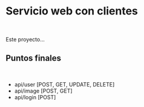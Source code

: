 # Servicio web con clientes

<br>

Este proyecto...



## Puntos finales

<br>

- api/user [POST, GET, UPDATE, DELETE]
- api/image [POST, GET]
- api/login [POST]